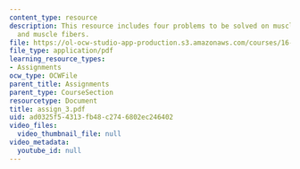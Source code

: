 ```yaml
---
content_type: resource
description: This resource includes four problems to be solved on muscle coactivation,
  and muscle fibers.
file: https://ol-ocw-studio-app-production.s3.amazonaws.com/courses/16-423j-aerospace-biomedical-and-life-support-engineering-spring-2006/ad0325f54313fb48c2746802ec246402_assign_3.pdf
file_type: application/pdf
learning_resource_types:
- Assignments
ocw_type: OCWFile
parent_title: Assignments
parent_type: CourseSection
resourcetype: Document
title: assign_3.pdf
uid: ad0325f5-4313-fb48-c274-6802ec246402
video_files:
  video_thumbnail_file: null
video_metadata:
  youtube_id: null
---
```

